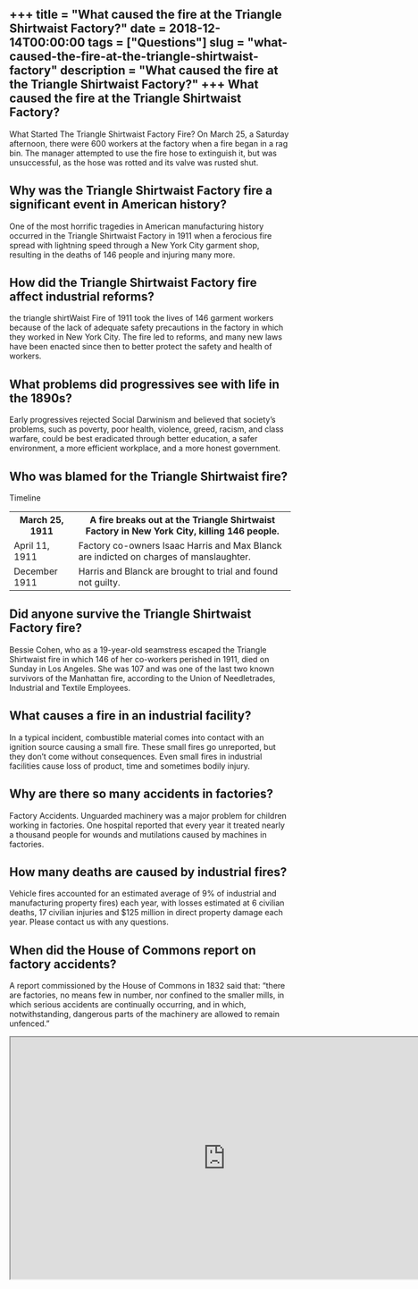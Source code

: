 +++
title = "What caused the fire at the Triangle Shirtwaist Factory?"
date = 2018-12-14T00:00:00
tags = ["Questions"]
slug = "what-caused-the-fire-at-the-triangle-shirtwaist-factory"
description = "What caused the fire at the Triangle Shirtwaist Factory?"
+++
What caused the fire at the Triangle Shirtwaist Factory?
--------------------------------------------------------

What Started The Triangle Shirtwaist Factory Fire? On March 25, a Saturday afternoon, there were 600 workers at the factory when a fire began in a rag bin. The manager attempted to use the fire hose to extinguish it, but was unsuccessful, as the hose was rotted and its valve was rusted shut.

Why was the Triangle Shirtwaist Factory fire a significant event in American history?
-------------------------------------------------------------------------------------

One of the most horrific tragedies in American manufacturing history occurred in the Triangle Shirtwaist Factory in 1911 when a ferocious fire spread with lightning speed through a New York City garment shop, resulting in the deaths of 146 people and injuring many more.

How did the Triangle Shirtwaist Factory fire affect industrial reforms?
-----------------------------------------------------------------------

the triangle shirtWaist Fire of 1911 took the lives of 146 garment workers because of the lack of adequate safety precautions in the factory in which they worked in New York City. The fire led to reforms, and many new laws have been enacted since then to better protect the safety and health of workers.

What problems did progressives see with life in the 1890s?
----------------------------------------------------------

Early progressives rejected Social Darwinism and believed that society’s problems, such as poverty, poor health, violence, greed, racism, and class warfare, could be best eradicated through better education, a safer environment, a more efficient workplace, and a more honest government.

Who was blamed for the Triangle Shirtwaist fire?
------------------------------------------------

Timeline

<table><tr><th>March 25, 1911</th><th>A fire breaks out at the Triangle Shirtwaist Factory in New York City, killing 146 people.</th></tr><tr><td>April 11, 1911</td><td>Factory co-owners Isaac Harris and Max Blanck are indicted on charges of manslaughter.</td></tr><tr><td>December 1911</td><td>Harris and Blanck are brought to trial and found not guilty.</td></tr></table>

Did anyone survive the Triangle Shirtwaist Factory fire?
--------------------------------------------------------

Bessie Cohen, who as a 19-year-old seamstress escaped the Triangle Shirtwaist fire in which 146 of her co-workers perished in 1911, died on Sunday in Los Angeles. She was 107 and was one of the last two known survivors of the Manhattan fire, according to the Union of Needletrades, Industrial and Textile Employees.

What causes a fire in an industrial facility?
---------------------------------------------

In a typical incident, combustible material comes into contact with an ignition source causing a small fire. These small fires go unreported, but they don’t come without consequences. Even small fires in industrial facilities cause loss of product, time and sometimes bodily injury.

Why are there so many accidents in factories?
---------------------------------------------

Factory Accidents. Unguarded machinery was a major problem for children working in factories. One hospital reported that every year it treated nearly a thousand people for wounds and mutilations caused by machines in factories.

How many deaths are caused by industrial fires?
-----------------------------------------------

Vehicle fires accounted for an estimated average of 9% of industrial and manufacturing property fires) each year, with losses estimated at 6 civilian deaths, 17 civilian injuries and $125 million in direct property damage each year. Please contact us with any questions.

When did the House of Commons report on factory accidents?
----------------------------------------------------------

A report commissioned by the House of Commons in 1832 said that: “there are factories, no means few in number, nor confined to the smaller mills, in which serious accidents are continually occurring, and in which, notwithstanding, dangerous parts of the machinery are allowed to remain unfenced.”

<iframe allow="accelerometer; autoplay; clipboard-write; encrypted-media; gyroscope; picture-in-picture" allowfullscreen="" class="__youtube_prefs__  epyt-is-override  no-lazyload" data-no-lazy="1" data-origheight="433" data-origwidth="770" data-skipgform_ajax_framebjll="" height="433" id="_ytid_59795" loading="lazy" src="https://www.youtube.com/embed/9wOpIfl4PBc?enablejsapi=1&autoplay=0&cc_load_policy=0&cc_lang_pref=&iv_load_policy=1&loop=0&modestbranding=0&rel=1&fs=1&playsinline=0&autohide=2&theme=dark&color=red&controls=1&" title="YouTube player" width="770"></iframe>